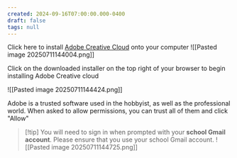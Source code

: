 ```yaml
---
created: 2024-09-16T07:00:00.000-0400
draft: false
tags: null
---
```


Click here to install [Adobe Creative Cloud](https://www.adobe.com/download/creative-cloud) onto your computer
![[Pasted image 20250711144004.png]]

Click on the downloaded installer on the top right of your browser to begin installing Adobe Creative cloud

![[Pasted image 20250711144424.png]]

Adobe is a trusted software used in the hobbyist, as well as the professional world. When asked to allow permissions, you can trust all of them and click "Allow"

>[!tip] You will need to sign in when prompted with your **school Gmail account**. Please ensure that you use your school Gmail account.
![[Pasted image 20250711144725.png]]